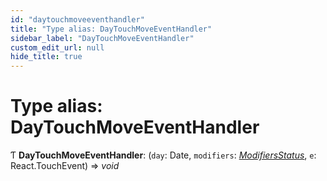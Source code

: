 ```yaml
---
id: "daytouchmoveeventhandler"
title: "Type alias: DayTouchMoveEventHandler"
sidebar_label: "DayTouchMoveEventHandler"
custom_edit_url: null
hide_title: true
---
```


# Type alias: DayTouchMoveEventHandler

Ƭ **DayTouchMoveEventHandler**: (`day`: Date, `modifiers`: [*ModifiersStatus*](modifiersstatus.md), `e`: React.TouchEvent) => *void*
